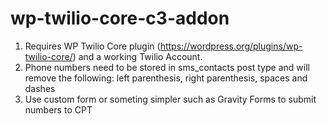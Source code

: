 # wp-twilio-core-c3-addon

1. Requires WP Twilio Core plugin (https://wordpress.org/plugins/wp-twilio-core/) and a working Twilio Account.
2. Phone numbers need to be stored in sms_contacts post type and will remove the following: left parenthesis, right parenthesis, spaces and dashes
3. Use custom form or someting simpler such as Gravity Forms to submit numbers to CPT

